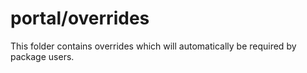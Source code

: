 # portal/overrides

This folder contains overrides which will automatically be required by package users.
